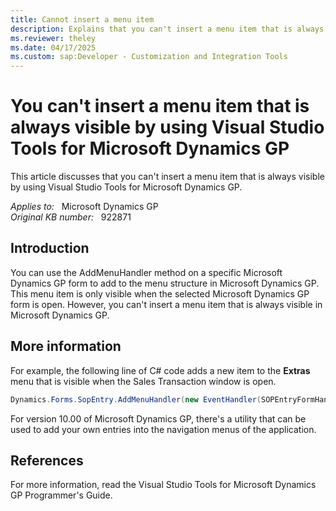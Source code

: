 ```yaml
---
title: Cannot insert a menu item
description: Explains that you can't insert a menu item that is always visible by using Visual Studio Tools for Microsoft Dynamics GP.
ms.reviewer: theley
ms.date: 04/17/2025
ms.custom: sap:Developer - Customization and Integration Tools
---
```

# You can't insert a menu item that is always visible by using Visual Studio Tools for Microsoft Dynamics GP

This article discusses that you can't insert a menu item that is always visible by using Visual Studio Tools for Microsoft Dynamics GP.

_Applies to:_ &nbsp; Microsoft Dynamics GP  
_Original KB number:_ &nbsp; 922871

## Introduction

You can use the AddMenuHandler method on a specific Microsoft Dynamics GP form to add to the menu structure in Microsoft Dynamics GP. This menu item is only visible when the selected Microsoft Dynamics GP form is open. However, you can't insert a menu item that is always visible in Microsoft Dynamics GP.

## More information

For example, the following line of C# code adds a new item to the **Extras** menu that is visible when the Sales Transaction window is open.

```csharp
Dynamics.Forms.SopEntry.AddMenuHandler(new EventHandler(SOPEntryFormHandler), "SOP Menu Item");
```

For version 10.00 of Microsoft Dynamics GP, there's a utility that can be used to add your own entries into the navigation menus of the application.

## References

For more information, read the Visual Studio Tools for Microsoft Dynamics GP Programmer's Guide.
